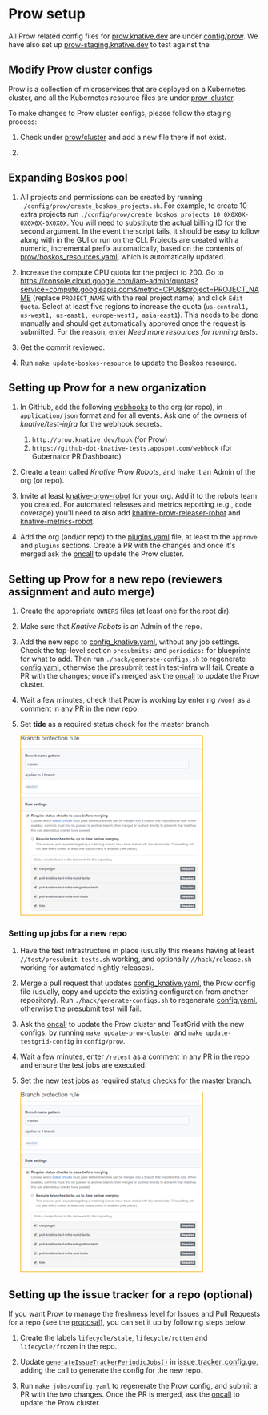 # Prow setup

All Prow related config files for [prow.knative.dev](https://prow.knative.dev) are under 
[config/prow](../config/prow). We have also set up [prow-staging.knative.dev](https://prow-staging.knative.dev)
to test against the 

 

## Modify Prow cluster configs

Prow is a collection of microservices that are deployed on a Kubernetes cluster,
and all the Kubernetes resource files are under [prow-cluster](../config/prow/cluster).

To make changes to Prow cluster configs, please follow the staging process:

1. Check under [prow/cluster](../config/prow/cluster) and add a new file there
   if not exist.
   
1. 

## Expanding Boskos pool

1. All projects and permissions can be created by running
   `./config/prow/create_boskos_projects.sh`. For example, to create 10 extra
   projects run `./config/prow/create_boskos_projects 10 0X0X0X-0X0X0X-0X0X0X`.
   You will need to substitute the actual billing ID for the second argument. In
   the event the script fails, it should be easy to follow along with in the GUI
   or run on the CLI. Projects are created with a numeric, incremental prefix
   automatically, based on the contents of
   [prow/boskos_resources.yaml](../config/prow/boskos/boskos_resources.yaml),
   which is automatically updated.

1. Increase the compute CPU quota for the project to 200. Go to
   <https://console.cloud.google.com/iam-admin/quotas?service=compute.googleapis.com&metric=CPUs&project=PROJECT_NAME>
   (replace `PROJECT_NAME` with the real project name) and click `Edit Quota`.
   Select at least five regions to increase the quota
   (`us-central1, us-west1, us-east1, europe-west1, asia-east1`). This needs to
   be done manually and should get automatically approved once the request is
   submitted. For the reason, enter _Need more resources for running tests_.

1. Get the commit reviewed.

1. Run `make update-boskos-resource` to update the Boskos resource.

## Setting up Prow for a new organization

1. In GitHub, add the following
   [webhooks](https://developer.github.com/webhooks/) to the org (or repo), in
   `application/json` format and for all events. Ask one of the owners of
   _knative/test-infra_ for the webhook secrets.

   1. `http://prow.knative.dev/hook` (for Prow)
   1. `https://github-dot-knative-tests.appspot.com/webhook` (for Gubernator PR
      Dashboard)

1. Create a team called _Knative Prow Robots_, and make it an Admin of the org
   (or repo).

1. Invite at least [knative-prow-robot](https://github.com/knative-prow-robot)
   for your org. Add it to the robots team you created. For automated releases
   and metrics reporting (e.g., code coverage) you'll need to also add
   [knative-prow-releaser-robot](https://github.com/knative-prow-releaser-robot)
   and [knative-metrics-robot](https://github.com/knative-metrics-robot).

1. Add the org (and/or repo) to the
   [plugins.yaml](../config/prow/core/plugins.yaml) file, at least to the
   `approve` and `plugins` sections. Create a PR with the changes and once it's
   merged ask the [oncall](https://knative.github.io/test-infra/) to update the
   Prow cluster.

## Setting up Prow for a new repo (reviewers assignment and auto merge)

1. Create the appropriate `OWNERS` files (at least one for the root dir).

1. Make sure that _Knative Robots_ is an Admin of the repo.

1. Add the new repo to
   [config_knative.yaml](../config/prow/config_knative.yaml), without any job
   settings. Check the top-level section `presubmits:` and `periodics:` for
   blueprints for what to add. Then run `./hack/generate-configs.sh` to
   regenerate [config.yaml](../config/prow/jobs/config.yaml), otherwise the
   presubmit test in test-infra will fail. Create a PR with the changes; once
   it's merged ask the [oncall](https://knative.github.io/test-infra/) to update
   the Prow cluster.

1. Wait a few minutes, check that Prow is working by entering `/woof` as a
   comment in any PR in the new repo.

1. Set **tide** as a required status check for the master branch.

   ![Branch Checks](branch_checks.png)

### Setting up jobs for a new repo

1. Have the test infrastructure in place (usually this means having at least
   `//test/presubmit-tests.sh` working, and optionally `//hack/release.sh`
   working for automated nightly releases).

1. Merge a pull request that updates
   [config_knative.yaml](../config/prow/config_knative.yaml), the Prow config
   file (usually, copy and update the existing configuration from another
   repository). Run `./hack/generate-configs.sh` to regenerate
   [config.yaml](../config/prow/jobs/config.yaml), otherwise the presubmit test
   will fail.

1. Ask the [oncall](https://knative.github.io/test-infra/) to update the Prow
   cluster and TestGrid with the new configs, by running
   `make update-prow-cluster` and `make update-testgrid-config` in
   `config/prow`.

1. Wait a few minutes, enter `/retest` as a comment in any PR in the repo and
   ensure the test jobs are executed.

1. Set the new test jobs as required status checks for the master branch.

   ![Branch Checks](branch_checks.png)

## Setting up the issue tracker for a repo (optional)

If you want Prow to manage the freshness level for Issues and Pull Requests for
a repo (see the
[proposal](https://docs.google.com/document/d/15sqqVxOGAXLNEDFp777NWIpevwrSMYbGQABFLNqiq5Q/edit#heading=h.n8a530nnrb)),
you can set it up by following steps below:

1. Create the labels `lifecycle/stale`, `lifecycle/rotten` and
   `lifecycle/frozen` in the repo.

1. Update
   [`generateIssueTrackerPeriodicJobs()`](https://github.com/knative/test-infra/blob/51c37921d4a7722855fcbb020db3c3865db1cb8f/ci/prow/issue_tracker_config.go#L48)
   in
   [issue_tracker_config.go](../tools/config-generator/issue_tracker_config.go),
   adding the call to generate the config for the new repo.

1. Run `make jobs/config.yaml` to regenerate the Prow config, and submit a PR
   with the two changes. Once the PR is merged, ask the
   [oncall](https://knative.github.io/test-infra/) to update the Prow cluster.
